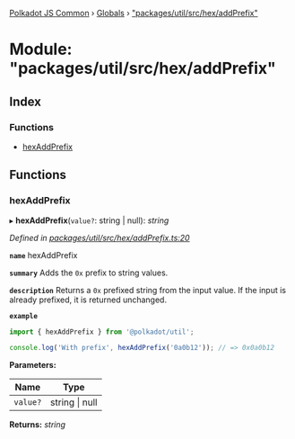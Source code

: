 [Polkadot JS Common](../README.md) › [Globals](../globals.md) › ["packages/util/src/hex/addPrefix"](_packages_util_src_hex_addprefix_.md)

# Module: "packages/util/src/hex/addPrefix"

## Index

### Functions

* [hexAddPrefix](_packages_util_src_hex_addprefix_.md#hexaddprefix)

## Functions

###  hexAddPrefix

▸ **hexAddPrefix**(`value?`: string | null): *string*

*Defined in [packages/util/src/hex/addPrefix.ts:20](https://github.com/polkadot-js/common/blob/e7c665e5/packages/util/src/hex/addPrefix.ts#L20)*

**`name`** hexAddPrefix

**`summary`** Adds the `0x` prefix to string values.

**`description`** 
Returns a `0x` prefixed string from the input value. If the input is already prefixed, it is returned unchanged.

**`example`** 
<BR>

```javascript
import { hexAddPrefix } from '@polkadot/util';

console.log('With prefix', hexAddPrefix('0a0b12')); // => 0x0a0b12
```

**Parameters:**

Name | Type |
------ | ------ |
`value?` | string &#124; null |

**Returns:** *string*
